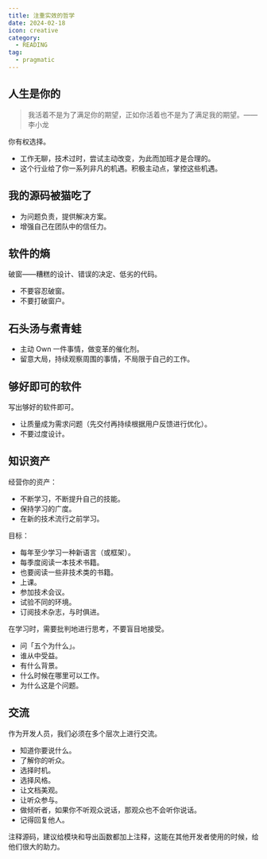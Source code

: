```yaml
---
title: 注重实效的哲学
date: 2024-02-18
icon: creative
category:
  - READING
tag:
  - pragmatic
---
```


## 人生是你的

> 我活着不是为了满足你的期望，正如你活着也不是为了满足我的期望。——李小龙

你有权选择。

- 工作无聊，技术过时，尝试主动改变，为此而加班才是合理的。
- 这个行业给了你一系列非凡的机遇。积极主动点，掌控这些机遇。

## 我的源码被猫吃了

- 为问题负责，提供解决方案。
- 增强自己在团队中的信任力。

## 软件的熵

破窗——糟糕的设计、错误的决定、低劣的代码。

- 不要容忍破窗。
- 不要打破窗户。

## 石头汤与煮青蛙

- 主动 Own 一件事情，做变革的催化剂。
- 留意大局，持续观察周围的事情，不局限于自己的工作。

## 够好即可的软件

写出够好的软件即可。

- 让质量成为需求问题（先交付再持续根据用户反馈进行优化）。
- 不要过度设计。

## 知识资产

经营你的资产：

- 不断学习，不断提升自己的技能。
- 保持学习的广度。
- 在新的技术流行之前学习。

目标：

- 每年至少学习一种新语言（或框架）。
- 每季度阅读一本技术书籍。
- 也要阅读一些非技术类的书籍。
- 上课。
- 参加技术会议。
- 试验不同的环境。
- 订阅技术杂志，与时俱进。

在学习时，需要批判地进行思考，不要盲目地接受。

- 问「五个为什么」。
- 谁从中受益。
- 有什么背景。
- 什么时候在哪里可以工作。
- 为什么这是个问题。

## 交流

作为开发人员，我们必须在多个层次上进行交流。

- 知道你要说什么。
- 了解你的听众。
- 选择时机。
- 选择风格。
- 让文档美观。
- 让听众参与。
- 做倾听者，如果你不听观众说话，那观众也不会听你说话。
- 记得回复他人。

注释源码，建议给模块和导出函数都加上注释，这能在其他开发者使用的时候，给他们很大的助力。
